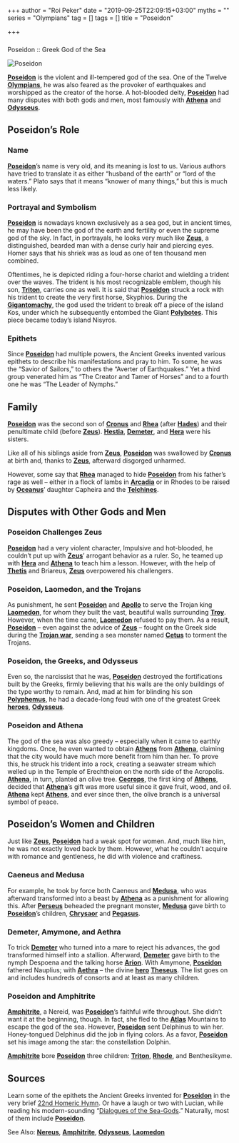 +++
author = "Roi Peker"
date = "2019-09-25T22:09:15+03:00"
myths = ""
series = "Olympians"
tag = []
tags = []
title = "Poseidon"

+++
###   
Poseidon :: Greek God of the Sea

![Poseidon](https://www.greekmythology.com/images/mythology/poseidon_2.jpg)

[**Poseidon**](https://www.greekmythology.com/Olympians/Poseidon/poseidon.html "Poseidon") is the violent and ill-tempered god of the sea. One of the Twelve [**Olympians**](https://www.greekmythology.com/Olympians/olympians.html "Olympians"), he was also feared as the provoker of earthquakes and worshipped as the creator of the horse. A hot-blooded deity, [**Poseidon**](https://www.greekmythology.com/Olympians/Poseidon/poseidon.html "Poseidon") had many disputes with both gods and men, most famously with [**Athena**](https://www.greekmythology.com/Olympians/Athena/athena.html "Athena") and [**Odysseus**](https://www.greekmythology.com/Myths/Heroes/Odysseus/odysseus.html "Odysseus").

## **Poseidon’s Role**

### **Name**

[**Poseidon**](https://www.greekmythology.com/Olympians/Poseidon/poseidon.html "Poseidon")’s name is very old, and its meaning is lost to us. Various authors have tried to translate it as either “husband of the earth” or “lord of the waters.” Plato says that it means “knower of many things,” but this is much less likely.

### **Portrayal and Symbolism**

[**Poseidon**](https://www.greekmythology.com/Olympians/Poseidon/poseidon.html "Poseidon") is nowadays known exclusively as a sea god, but in ancient times, he may have been the god of the earth and fertility or even the supreme god of the sky. In fact, in portrayals, he looks very much like [**Zeus**](https://www.greekmythology.com/Olympians/Zeus/zeus.html "Zeus"), a distinguished, bearded man with a dense curly hair and piercing eyes. Homer says that his shriek was as loud as one of ten thousand men combined.

Oftentimes, he is depicted riding a four-horse chariot and wielding a trident over the waves. The trident is his most recognizable emblem, though his son, [**Triton**](https://www.greekmythology.com/Myths/Figures/Triton/triton.html "Triton"), carries one as well. It is said that [**Poseidon**](https://www.greekmythology.com/Olympians/Poseidon/poseidon.html "Poseidon") struck a rock with his trident to create the very first horse, Skyphios. During the [**Gigantomachy**](https://www.greekmythology.com/Myths/The_Myths/Gigantomachy/gigantomachy.html "Gigantomachy"), the god used the trident to break off a piece of the island Kos, under which he subsequently entombed the Giant [**Polybotes**](https://www.greekmythology.com/Myths/Gigantes/Polybotes/polybotes.html "Polybotes"). This piece became today’s island Nisyros.

### **Epithets**

Since [**Poseidon**](https://www.greekmythology.com/Olympians/Poseidon/poseidon.html "Poseidon") had multiple powers, the Ancient Greeks invented various epithets to describe his manifestations and pray to him. To some, he was the “Savior of Sailors,” to others the “Averter of Earthquakes.” Yet a third group venerated him as “The Creator and Tamer of Horses” and to a fourth one he was “The Leader of Nymphs.”

## **Family**

[**Poseidon**](https://www.greekmythology.com/Olympians/Poseidon/poseidon.html "Poseidon") was the second son of [**Cronus**](https://www.greekmythology.com/Titans/Cronus/cronus.html "Cronus") and [**Rhea**](https://www.greekmythology.com/Titans/Rhea/rhea.html "Rhea") (after [**Hades**](https://www.greekmythology.com/Olympians/Hades/hades.html "Hades")) and their penultimate child (before [**Zeus**](https://www.greekmythology.com/Olympians/Zeus/zeus.html "Zeus")). [**Hestia**](https://www.greekmythology.com/Olympians/Hestia/hestia.html "Hestia"), [**Demeter**](https://www.greekmythology.com/Other_Gods/Demeter/demeter.html "Demeter"), and [**Hera**](https://www.greekmythology.com/Olympians/Hera/hera.html "Hera") were his sisters.

Like all of his siblings aside from [**Zeus**](https://www.greekmythology.com/Olympians/Zeus/zeus.html "Zeus"), [**Poseidon**](https://www.greekmythology.com/Olympians/Poseidon/poseidon.html "Poseidon") was swallowed by [**Cronus**](https://www.greekmythology.com/Titans/Cronus/cronus.html "Cronus") at birth and, thanks to [**Zeus**](https://www.greekmythology.com/Olympians/Zeus/zeus.html "Zeus"), afterward disgorged unharmed.

However, some say that [**Rhea**](https://www.greekmythology.com/Titans/Rhea/rhea.html "Rhea") managed to hide [**Poseidon**](https://www.greekmythology.com/Olympians/Poseidon/poseidon.html "Poseidon") from his father’s rage as well – either in a flock of lambs in [**Arcadia**](https://www.greekmythology.com/Myths/Places/Arcadia/arcadia.html "Arcadia") or in Rhodes to be raised by [**Oceanus**](https://www.greekmythology.com/Titans/Oceanus/oceanus.html "Oceanus")’ daughter Capheira and the [**Telchines**](https://www.greekmythology.com/Myths/Figures/Telchines/telchines.html "Telchines").

## **Disputes with Other Gods and Men**

### **Poseidon Challenges Zeus**

[**Poseidon**](https://www.greekmythology.com/Olympians/Poseidon/poseidon.html "Poseidon") had a very violent character, Impulsive and hot-blooded, he couldn’t put up with [**Zeus**](https://www.greekmythology.com/Olympians/Zeus/zeus.html "Zeus")’ arrogant behavior as a ruler. So, he teamed up with [**Hera**](https://www.greekmythology.com/Olympians/Hera/hera.html "Hera") and [**Athena**](https://www.greekmythology.com/Olympians/Athena/athena.html "Athena") to teach him a lesson. However, with the help of [**Thetis**](https://www.greekmythology.com/Other_Gods/Minor_Gods/Thetis/thetis.html "Thetis") and Briareus, [**Zeus**](https://www.greekmythology.com/Olympians/Zeus/zeus.html "Zeus") overpowered his challengers.

### **Poseidon, Laomedon, and the Trojans**

As punishment, he sent [**Poseidon**](https://www.greekmythology.com/Olympians/Poseidon/poseidon.html "Poseidon") and [**Apollo**](https://www.greekmythology.com/Olympians/Apollo/apollo.html "Apollo") to serve the Trojan king [**Laomedon**](https://www.greekmythology.com/Myths/Mortals/Laomedon/laomedon.html "Laomedon"), for whom they built the vast, beautiful walls surrounding [**Troy**](https://www.greekmythology.com/Myths/Places/Troy/troy.html "Troy"). However, when the time came, [**Laomedon**](https://www.greekmythology.com/Myths/Mortals/Laomedon/laomedon.html "Laomedon") refused to pay them. As a result, [**Poseidon**](https://www.greekmythology.com/Olympians/Poseidon/poseidon.html "Poseidon") – even against the advice of [**Zeus**](https://www.greekmythology.com/Olympians/Zeus/zeus.html "Zeus") – fought on the Greek side during the [**Trojan war**](https://www.greekmythology.com/Myths/The_Myths/Trojan_War/trojan_war.html "Trojan War"), sending a sea monster named [**Cetus**](https://www.greekmythology.com/Myths/Monsters/Cetus/cetus.html "Cetus") to torment the Trojans.

### **Poseidon, the Greeks, and Odysseus**

Even so, the narcissist that he was, [**Poseidon**](https://www.greekmythology.com/Olympians/Poseidon/poseidon.html "Poseidon") destroyed the fortifications built by the Greeks, firmly believing that his walls are the only buildings of the type worthy to remain. And, mad at him for blinding his son [**Polyphemus**](https://www.greekmythology.com/Myths/Creatures/Polyphemus/polyphemus.html "Polyphemus"), he had a decade-long feud with one of the greatest Greek [**heroes**](https://www.greekmythology.com/Myths/Heroes/heroes.html "Heroes"), [**Odysseus**](https://www.greekmythology.com/Myths/Heroes/Odysseus/odysseus.html "Odysseus").

### **Poseidon and Athena**

The god of the sea was also greedy – especially when it came to earthly kingdoms. Once, he even wanted to obtain [**Athens**](https://www.greekmythology.com/Myths/Places/Athens/athens.html "Athens") from [**Athena**](https://www.greekmythology.com/Olympians/Athena/athena.html "Athena"), claiming that the city would have much more benefit from him than her. To prove this, he struck his trident into a rock, creating a seawater stream which welled up in the Temple of Erechtheion on the north side of the Acropolis. [**Athena**](https://www.greekmythology.com/Olympians/Athena/athena.html "Athena"), in turn, planted an olive tree. [**Cecrops**](https://www.greekmythology.com/Myths/Mortals/Cecrops/cecrops.html "Cecrops"), the first king of [**Athens**](https://www.greekmythology.com/Myths/Places/Athens/athens.html "Athens"), decided that [**Athena**](https://www.greekmythology.com/Olympians/Athena/athena.html "Athena")’s gift was more useful since it gave fruit, wood, and oil. [**Athena**](https://www.greekmythology.com/Olympians/Athena/athena.html "Athena") kept [**Athens**](https://www.greekmythology.com/Myths/Places/Athens/athens.html "Athens"), and ever since then, the olive branch is a universal symbol of peace.

## **Poseidon’s Women and Children**

Just like [**Zeus**](https://www.greekmythology.com/Olympians/Zeus/zeus.html "Zeus"), [**Poseidon**](https://www.greekmythology.com/Olympians/Poseidon/poseidon.html "Poseidon") had a weak spot for women. And, much like him, he was not exactly loved back by them. However, what he couldn’t acquire with romance and gentleness, he did with violence and craftiness.

### **Caeneus and Medusa**

For example, he took by force both Caeneus and [**Medusa**](https://www.greekmythology.com/Myths/Creatures/Medusa/medusa.html "Medusa"), who was afterward transformed into a beast by [**Athena**](https://www.greekmythology.com/Olympians/Athena/athena.html "Athena") as a punishment for allowing this. After [**Perseus**](https://www.greekmythology.com/Myths/Heroes/Perseus/perseus.html "Perseus") beheaded the pregnant monster, [**Medusa**](https://www.greekmythology.com/Myths/Creatures/Medusa/medusa.html "Medusa") gave birth to [**Poseidon**](https://www.greekmythology.com/Olympians/Poseidon/poseidon.html "Poseidon")’s children, [**Chrysaor**](https://www.greekmythology.com/Myths/Creatures/Chrysaor/chrysaor.html "Chrysaor") and [**Pegasus**](https://www.greekmythology.com/Myths/Creatures/Pegasus/pegasus.html "Pegasus").

### **Demeter, Amymone, and Aethra**

To trick [**Demeter**](https://www.greekmythology.com/Other_Gods/Demeter/demeter.html "Demeter") who turned into a mare to reject his advances, the god transformed himself into a stallion. Afterward, [**Demeter**](https://www.greekmythology.com/Other_Gods/Demeter/demeter.html "Demeter") gave birth to the nymph Despoena and the talking horse [**Arion**](https://www.greekmythology.com/Myths/Creatures/Arion/arion.html "Arion"). With Amymone, [**Poseidon**](https://www.greekmythology.com/Olympians/Poseidon/poseidon.html "Poseidon") fathered Nauplius; with [**Aethra**](https://www.greekmythology.com/Myths/Figures/Aethra/aethra.html "Aethra") ­– the divine [**hero**](https://www.greekmythology.com/Myths/Mortals/Hero/hero.html "Hero") [**Theseus**](https://www.greekmythology.com/Myths/Heroes/Theseus/theseus.html "Theseus"). The list goes on and includes hundreds of consorts and at least as many children.

### **Poseidon and Amphitrite**

[**Amphitrite**](https://www.greekmythology.com/Other_Gods/Amphitrite/amphitrite.html "Amphitrite"), a Nereid, was [**Poseidon**](https://www.greekmythology.com/Olympians/Poseidon/poseidon.html "Poseidon")’s faithful wife throughout. She didn’t want it at the beginning, though. In fact, she fled to the [**Atlas**](https://www.greekmythology.com/Titans/Atlas/atlas.html "Atlas") Mountains to escape the god of the sea. However, [**Poseidon**](https://www.greekmythology.com/Olympians/Poseidon/poseidon.html "Poseidon") sent Delphinus to win her. Honey-tongued Delphinus did the job in flying colors. As a favor, [**Poseidon**](https://www.greekmythology.com/Olympians/Poseidon/poseidon.html "Poseidon") set his image among the star: the constellation Dolphin.

[**Amphitrite**](https://www.greekmythology.com/Other_Gods/Amphitrite/amphitrite.html "Amphitrite") bore [**Poseidon**](https://www.greekmythology.com/Olympians/Poseidon/poseidon.html "Poseidon") three children: [**Triton**](https://www.greekmythology.com/Myths/Figures/Triton/triton.html "Triton"), [**Rhode**](https://www.greekmythology.com/Other_Gods/Minor_Gods/Rhode/rhode.html "Rhode"), and Benthesikyme.

## **Sources**

Learn some of the epithets the Ancient Greeks invented for [**Poseidon**](https://www.greekmythology.com/Olympians/Poseidon/poseidon.html "Poseidon") in the very brief [22nd Homeric Hymn](http://www.perseus.tufts.edu/hopper/text?doc=HH%2022). Or have a laugh or two with Lucian, while reading his modern-sounding “[Dialogues of the Sea-Gods](https://ebooks.adelaide.edu.au/l/lucian/works/chapter8.html).” Naturally, most of them include [**Poseidon**](https://www.greekmythology.com/Olympians/Poseidon/poseidon.html "Poseidon").

See Also: [**Nereus**](https://www.greekmythology.com/Myths/Figures/Nereus/nereus.html "Nereus"), [**Amphitrite**](https://www.greekmythology.com/Other_Gods/Amphitrite/amphitrite.html "Amphitrite"), [**Odysseus**](https://www.greekmythology.com/Myths/Heroes/Odysseus/odysseus.html "Odysseus"), [**Laomedon**](https://www.greekmythology.com/Myths/Mortals/Laomedon/laomedon.html "Laomedon")